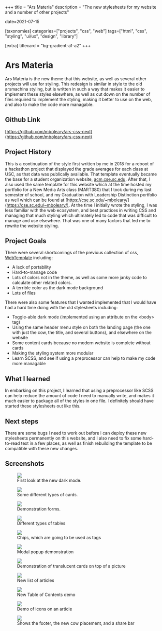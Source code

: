 +++
title = "Ars Materia"
description = "The new stylesheets for my website and a number of other projects"

date=2021-07-15

[taxonomies]
categories=["projects", "css", "web"]
tags=["html", "css", "styling", "ui/ux", "design", "library"]

[extra]
titlecard = "bg-gradient-a1-a2"
+++

# Ars Materia

Ars Materia is the new theme that this website, as well as several other projects will use for styling. This redesign is similar in style to the old arsmachina styling, but is written in such a way that makes it easier to implement these styles elsewhere, as well as cut down on the number of files required to implement the styling, making it better to use on the web, and also to make the code more managable.

## Github Link

[https://github.com/mboleary/ars-css-next](https://github.com/mboleary/ars-css-next)

## Project History

This is a continuation of the style first written by me in 2018 for a reboot of a hackathon project that displayed the grade averages for each class at USC, as that data was publically available. That template eventually became the base for a student organization website, [acm.cse.sc.edu](https://web.archive.org/web/20191101120834/http://acm.cse.sc.edu/). After that, I also used the same template for this website which at the time hosted my portfolio for a New Media Arts class (MART380) that I took during my last semester of school, and my Graduation with Leadership Distinction portfolio as well which can be found at [https://cse.sc.edu/~mboleary/](https://cse.sc.edu/~mboleary/). At the time I initially wrote the styling, I was less familiar with the web ecosystem, and best practices in writing CSS and managing that much styling which ultimately led to code that was difficult to manage and use elsewhere. That was one of many factors that led me to rewrite the website styling.

## Project Goals

There were several shortcomings of the previous collection of css, [WebTemplate](https://github.com/Nesdood007/WebsiteTemplate) including:

- A lack of portability
- Hard-to-manage code
- Lots of colors not in the theme, as well as some more janky code to calculate other related colors.
- A terrible color as the dark mode background
- Lots of files

There were also some features that I wanted implemented that I would have had a hard time doing with the old stylesheets including:

- Toggle-able dark mode (implemented using an attribute on the &lt;body&gt; tag)
- Using the same header menu style on both the landing page (the one with just the cow, the title, and several buttons), and elsewhere on the website
- Some content cards because no modern website is complete without cards
- Making the styling system more modular
- Learn SCSS, and see if using a preprocessor can help to make my code more managable

## What I learned

In embarking on this project, I learned that using a preprocessor like SCSS can help reduce the amount of code I need to manually write, and makes it much easier to package all of the styles in one file. I definitely should have started these stylesheets out like this.

## Next steps

There are some bugs I need to work out before I can deploy these new stylesheets permanently on this website, and I also need to fix some hard-to-read text in a few places, as well as finish rebuilding the template to be compatible with these new changes.

## Screenshots

<figure>
  <img src="/asset/ars_css_next_imgs/0.png">
  <figcaption> First look at the new dark mode. </figcaption>
</figure>

<figure>
  <img src="/asset/ars_css_next_imgs/1.png">
  <figcaption> Some different types of cards. </figcaption>
</figure>

<figure>
  <img src="/asset/ars_css_next_imgs/2.png">
  <figcaption> Demonstration forms. </figcaption>
</figure>

<figure>
  <img src="/asset/ars_css_next_imgs/3.png">
  <figcaption> Different types of tables </figcaption>
</figure>

<figure>
  <img src="/asset/ars_css_next_imgs/4.png">
  <figcaption> Chips, which are going to be used as tags </figcaption>
</figure>

<figure>
  <img src="/asset/ars_css_next_imgs/5.png">
  <figcaption> Modal popup demonstration </figcaption>
</figure>

<figure>
  <img src="/asset/ars_css_next_imgs/6.png">
  <figcaption> Demonstration of translucent cards on top of a picture </figcaption>
</figure>

<figure>
  <img src="/asset/ars_css_next_imgs/7.png">
  <figcaption> New list of articles </figcaption>
</figure>

<figure>
  <img src="/asset/ars_css_next_imgs/8.png">
  <figcaption> New Table of Contents demo </figcaption>
</figure>

<figure>
  <img src="/asset/ars_css_next_imgs/9.png">
  <figcaption> Demo of icons on an article </figcaption>
</figure>

<figure>
  <img src="/asset/ars_css_next_imgs/10.png">
  <figcaption> Shows the footer, the new cow placement, and a share bar </figcaption>
</figure>